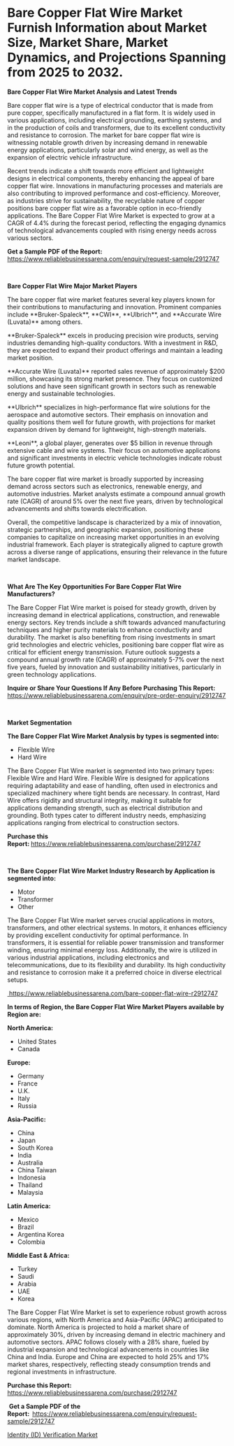 <p><h1>Bare Copper Flat Wire Market Furnish Information about Market Size, Market Share, Market Dynamics, and Projections Spanning from 2025 to 2032.</h1></p><p><strong>Bare Copper Flat Wire Market Analysis and Latest Trends</strong></p>
<p><p>Bare copper flat wire is a type of electrical conductor that is made from pure copper, specifically manufactured in a flat form. It is widely used in various applications, including electrical grounding, earthing systems, and in the production of coils and transformers, due to its excellent conductivity and resistance to corrosion. The market for bare copper flat wire is witnessing notable growth driven by increasing demand in renewable energy applications, particularly solar and wind energy, as well as the expansion of electric vehicle infrastructure.</p><p>Recent trends indicate a shift towards more efficient and lightweight designs in electrical components, thereby enhancing the appeal of bare copper flat wire. Innovations in manufacturing processes and materials are also contributing to improved performance and cost-efficiency. Moreover, as industries strive for sustainability, the recyclable nature of copper positions bare copper flat wire as a favorable option in eco-friendly applications. The Bare Copper Flat Wire Market is expected to grow at a CAGR of 4.4% during the forecast period, reflecting the engaging dynamics of technological advancements coupled with rising energy needs across various sectors.</p></p>
<p><strong>Get a Sample PDF of the Report:&nbsp;</strong> <a href="https://www.reliablebusinessarena.com/enquiry/request-sample/2912747?utm_campaign=2217&utm_medium=2&utm_source=Github&utm_content=ia&utm_term=12032025&utm_id=bare-copper-flat-wire">https://www.reliablebusinessarena.com/enquiry/request-sample/2912747</a></p>
<p>&nbsp;</p>
<p><strong>Bare Copper Flat Wire Major Market Players</strong></p>
<p><p>The bare copper flat wire market features several key players known for their contributions to manufacturing and innovation. Prominent companies include **Bruker-Spaleck**, **CWI**, **Ulbrich**, and **Accurate Wire (Luvata)** among others.</p><p>**Bruker-Spaleck** excels in producing precision wire products, serving industries demanding high-quality conductors. With a investment in R&D, they are expected to expand their product offerings and maintain a leading market position.</p><p>**Accurate Wire (Luvata)** reported sales revenue of approximately $200 million, showcasing its strong market presence. They focus on customized solutions and have seen significant growth in sectors such as renewable energy and sustainable technologies.</p><p>**Ulbrich** specializes in high-performance flat wire solutions for the aerospace and automotive sectors. Their emphasis on innovation and quality positions them well for future growth, with projections for market expansion driven by demand for lightweight, high-strength materials.</p><p>**Leoni**, a global player, generates over $5 billion in revenue through extensive cable and wire systems. Their focus on automotive applications and significant investments in electric vehicle technologies indicate robust future growth potential.</p><p>The bare copper flat wire market is broadly supported by increasing demand across sectors such as electronics, renewable energy, and automotive industries. Market analysts estimate a compound annual growth rate (CAGR) of around 5% over the next five years, driven by technological advancements and shifts towards electrification.</p><p>Overall, the competitive landscape is characterized by a mix of innovation, strategic partnerships, and geographic expansion, positioning these companies to capitalize on increasing market opportunities in an evolving industrial framework. Each player is strategically aligned to capture growth across a diverse range of applications, ensuring their relevance in the future market landscape.</p></p>
<p>&nbsp;</p>
<p><strong>What Are The Key Opportunities For Bare Copper Flat Wire Manufacturers?</strong></p>
<p><p>The Bare Copper Flat Wire market is poised for steady growth, driven by increasing demand in electrical applications, construction, and renewable energy sectors. Key trends include a shift towards advanced manufacturing techniques and higher purity materials to enhance conductivity and durability. The market is also benefiting from rising investments in smart grid technologies and electric vehicles, positioning bare copper flat wire as critical for efficient energy transmission. Future outlook suggests a compound annual growth rate (CAGR) of approximately 5-7% over the next five years, fueled by innovation and sustainability initiatives, particularly in green technology applications.</p></p>
<p><strong>Inquire or Share Your Questions If Any Before Purchasing This Report:</strong> <a href="https://www.reliablebusinessarena.com/enquiry/pre-order-enquiry/2912747?utm_campaign=2217&utm_medium=2&utm_source=Github&utm_content=ia&utm_term=12032025&utm_id=bare-copper-flat-wire">https://www.reliablebusinessarena.com/enquiry/pre-order-enquiry/2912747</a></p>
<p>&nbsp;</p>
<p><strong>Market Segmentation</strong></p>
<p><strong>The Bare Copper Flat Wire Market Analysis by types is segmented into:</strong></p>
<p><ul><li>Flexible Wire</li><li>Hard Wire</li></ul></p>
<p><p>The Bare Copper Flat Wire market is segmented into two primary types: Flexible Wire and Hard Wire. Flexible Wire is designed for applications requiring adaptability and ease of handling, often used in electronics and specialized machinery where tight bends are necessary. In contrast, Hard Wire offers rigidity and structural integrity, making it suitable for applications demanding strength, such as electrical distribution and grounding. Both types cater to different industry needs, emphasizing applications ranging from electrical to construction sectors.</p></p>
<p><strong>Purchase this Report:&nbsp;</strong><a href="https://www.reliablebusinessarena.com/purchase/2912747?utm_campaign=2217&utm_medium=2&utm_source=Github&utm_content=ia&utm_term=12032025&utm_id=bare-copper-flat-wire">https://www.reliablebusinessarena.com/purchase/2912747</a></p>
<p>&nbsp;</p>
<p><strong>The Bare Copper Flat Wire Market Industry Research by Application is segmented into:</strong></p>
<p><ul><li>Motor</li><li>Transformer</li><li>Other</li></ul></p>
<p><p>The Bare Copper Flat Wire market serves crucial applications in motors, transformers, and other electrical systems. In motors, it enhances efficiency by providing excellent conductivity for optimal performance. In transformers, it is essential for reliable power transmission and transformer winding, ensuring minimal energy loss. Additionally, the wire is utilized in various industrial applications, including electronics and telecommunications, due to its flexibility and durability. Its high conductivity and resistance to corrosion make it a preferred choice in diverse electrical setups.</p></p>
<p><a href="https://www.reliablebusinessarena.com/bare-copper-flat-wire-r2912747?utm_campaign=2217&utm_medium=2&utm_source=Github&utm_content=ia&utm_term=12032025&utm_id=bare-copper-flat-wire">&nbsp;https://www.reliablebusinessarena.com/bare-copper-flat-wire-r2912747</a></p>
<p><strong>In terms of Region, the Bare Copper Flat Wire Market Players available by Region are:</strong></p>
<p>
    <p> <strong> North America: </strong>
        <ul>
            <li>United States</li>
            <li>Canada</li>
        </ul>
        </p> 
    <p> <strong> Europe: </strong>
        <ul>
            <li>Germany</li>
            <li>France</li>
            <li>U.K.</li>
            <li>Italy</li>
            <li>Russia</li>
        </ul>
        </p> 
    <p> <strong> Asia-Pacific: </strong>
        <ul>
            <li>China</li>
            <li>Japan</li>
            <li>South Korea</li>
            <li>India</li>
            <li>Australia</li>
            <li>China Taiwan</li>
            <li>Indonesia</li>
            <li>Thailand</li>
            <li>Malaysia</li>
        </ul>
        </p> 
    <p> <strong> Latin America: </strong>
        <ul>
            <li>Mexico</li>
            <li>Brazil</li>
            <li>Argentina Korea</li>
            <li>Colombia</li>
        </ul>
        </p> 
    <p> <strong> Middle East & Africa: </strong>
        <ul>
            <li>Turkey</li>
            <li>Saudi</li>
            <li>Arabia</li>
            <li>UAE</li>
            <li>Korea</li>
        </ul>
    </p>
    </p>
<p><p>The Bare Copper Flat Wire Market is set to experience robust growth across various regions, with North America and Asia-Pacific (APAC) anticipated to dominate. North America is projected to hold a market share of approximately 30%, driven by increasing demand in electric machinery and automotive sectors. APAC follows closely with a 28% share, fueled by industrial expansion and technological advancements in countries like China and India. Europe and China are expected to hold 25% and 17% market shares, respectively, reflecting steady consumption trends and regional investments in infrastructure.</p></p>
<p><strong>Purchase this Report: </strong><a href="https://www.reliablebusinessarena.com/purchase/2912747?utm_campaign=2217&utm_medium=2&utm_source=Github&utm_content=ia&utm_term=12032025&utm_id=bare-copper-flat-wire">https://www.reliablebusinessarena.com/purchase/2912747</a></p>
<p>&nbsp;<strong>Get a Sample PDF of the Report:&nbsp;&nbsp;</strong><a href="https://www.reliablebusinessarena.com/enquiry/request-sample/2912747?utm_campaign=2217&utm_medium=2&utm_source=Github&utm_content=ia&utm_term=12032025&utm_id=bare-copper-flat-wire">https://www.reliablebusinessarena.com/enquiry/request-sample/2912747</a></p>
<p><strong></strong></p>
<p><p><a href="https://github.com/gukenneth26571/Market-Research-Report-List-1/blob/main/identity-id-verification-market.md?utm_campaign=2217&utm_medium=2&utm_source=Github&utm_content=ia&utm_term=12032025&utm_id=bare-copper-flat-wire">Identity (ID) Verification Market</a></p></p>